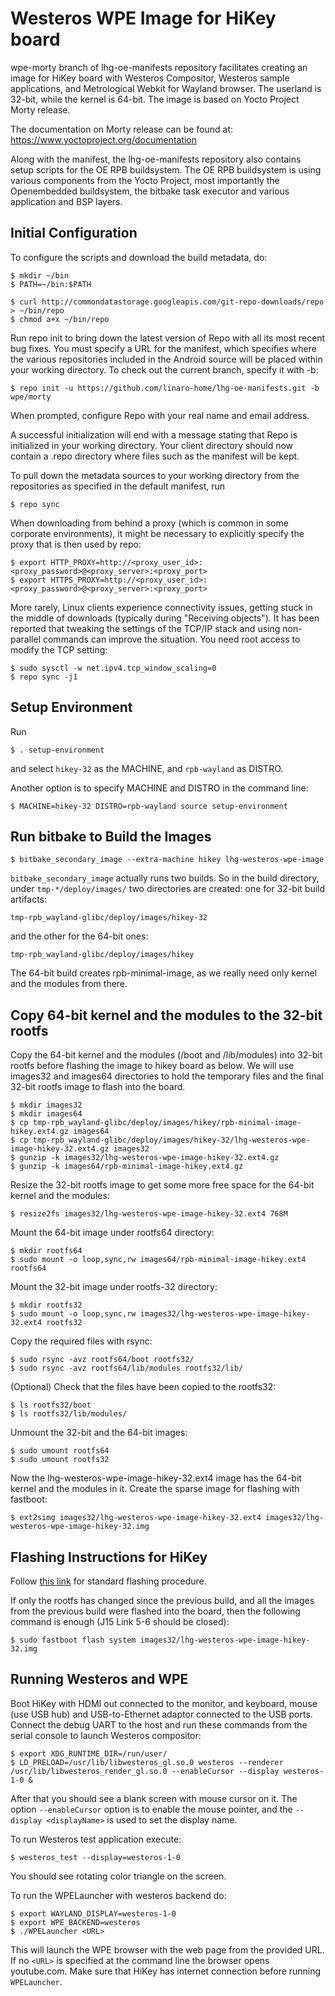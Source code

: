 Westeros WPE Image for HiKey board
==================================

wpe-morty branch of lhg-oe-manifests repository facilitates creating an image for HiKey board with Westeros Compositor, Westeros sample applications, and Metrological Webkit for Wayland browser. The userland is 32-bit, while the kernel is 64-bit. The image is based on Yocto Project Morty release.

The documentation on Morty release can be found at:
https://www.yoctoproject.org/documentation

Along with the manifest, the lhg-oe-manifests repository also contains setup scripts for the OE RPB buildsystem.
The OE RPB buildsystem is using various components from the Yocto Project, most importantly the Openembedded buildsystem, the bitbake task executor and various application and BSP layers.

Initial Configuration
---------------------

To configure the scripts and download the build metadata, do:
```
$ mkdir ~/bin
$ PATH=~/bin:$PATH

$ curl http://commondatastorage.googleapis.com/git-repo-downloads/repo > ~/bin/repo
$ chmod a+x ~/bin/repo
```
Run repo init to bring down the latest version of Repo with all its most recent bug fixes. You must specify a URL for the manifest, which specifies where the various repositories included in the Android source will be placed within your working directory. To check out the current branch, specify it with -b:
```
$ repo init -u https://github.com/linaro-home/lhg-oe-manifests.git -b wpe/morty
```
When prompted, configure Repo with your real name and email address.

A successful initialization will end with a message stating that Repo is initialized in your working directory. Your client directory should now contain a .repo directory where files such as the manifest will be kept.

To pull down the metadata sources to your working directory from the repositories as specified in the default manifest, run
```
$ repo sync
```
When downloading from behind a proxy (which is common in some corporate environments), it might be necessary to explicitly specify the proxy that is then used by repo:
```
$ export HTTP_PROXY=http://<proxy_user_id>:<proxy_password>@<proxy_server>:<proxy_port>
$ export HTTPS_PROXY=http://<proxy_user_id>:<proxy_password>@<proxy_server>:<proxy_port>
```
More rarely, Linux clients experience connectivity issues, getting stuck in the middle of downloads (typically during "Receiving objects"). It has been reported that tweaking the settings of the TCP/IP stack and using non-parallel commands can improve the situation. You need root access to modify the TCP setting:
```
$ sudo sysctl -w net.ipv4.tcp_window_scaling=0
$ repo sync -j1
```
Setup Environment
-----------------

Run
```
$ . setup-environment
```
and select `hikey-32` as the MACHINE, and `rpb-wayland` as DISTRO.

Another option is to specify MACHINE and DISTRO in the command line:
```
$ MACHINE=hikey-32 DISTRO=rpb-wayland source setup-environment
```
Run bitbake to Build the Images
-------------------------------
```
$ bitbake_secondary_image --extra-machine hikey lhg-westeros-wpe-image
```
`bitbake_secondary_image` actually runs two builds. So in the build directory,
under `tmp-*/deploy/images/` two directories are created: one for 32-bit build
artifacts:
```
tmp-rpb_wayland-glibc/deploy/images/hikey-32
```
and the other for the 64-bit ones:
```
tmp-rpb_wayland-glibc/deploy/images/hikey
```
The 64-bit build creates rpb-minimal-image, as we really need only kernel and the modules from there.

Copy 64-bit kernel and the modules to the 32-bit rootfs
-------------------------------------------------------

Copy the 64-bit kernel and the modules (/boot and /lib/modules) into 32-bit rootfs before flashing the image to hikey board as below. We will use images32 and images64 directories to hold the temporary files and the final 32-bit rootfs image to flash into the board.
```
$ mkdir images32
$ mkdir images64
$ cp tmp-rpb_wayland-glibc/deploy/images/hikey/rpb-minimal-image-hikey.ext4.gz images64
$ cp tmp-rpb_wayland-glibc/deploy/images/hikey-32/lhg-westeros-wpe-image-hikey-32.ext4.gz images32
$ gunzip -k images32/lhg-westeros-wpe-image-hikey-32.ext4.gz
$ gunzip -k images64/rpb-minimal-image-hikey.ext4.gz
```
Resize the 32-bit rootfs image to get some more free space for the 64-bit kernel and the modules:
```
$ resize2fs images32/lhg-westeros-wpe-image-hikey-32.ext4 768M
```
Mount the 64-bit image under rootfs64 directory:
```
$ mkdir rootfs64
$ sudo mount -o loop,sync,rw images64/rpb-minimal-image-hikey.ext4 rootfs64
```
Mount the 32-bit image under rootfs-32 directory:
```
$ mkdir rootfs32
$ sudo mount -o loop,sync,rw images32/lhg-westeros-wpe-image-hikey-32.ext4 rootfs32
```
Copy the required files with rsync:
```
$ sudo rsync -avz rootfs64/boot rootfs32/
$ sudo rsync -avz rootfs64/lib/modules rootfs32/lib/
```
(Optional) Check that the files have been copied to the rootfs32:
```
$ ls rootfs32/boot
$ ls rootfs32/lib/modules/
```
Unmount the 32-bit and the 64-bit images:
```
$ sudo umount rootfs64
$ sudo umount rootfs32
```
Now the lhg-westeros-wpe-image-hikey-32.ext4 image has the 64-bit kernel and the modules in it.
Create the sparse image for flashing with fastboot:
```
$ ext2simg images32/lhg-westeros-wpe-image-hikey-32.ext4 images32/lhg-westeros-wpe-image-hikey-32.img
```

Flashing Instructions for HiKey
-------------------------------
Follow [this link](https://github.com/96boards/documentation/wiki/HiKeyUEFI#flash-binaries-to-emmc-) for standard flashing procedure.

If only the rootfs has changed since the previous build, and all the images from the previous build were flashed into the board, then the following command is enough (J15 Link 5-6 should be closed):
```
$ sudo fastboot flash system images32/lhg-westeros-wpe-image-hikey-32.img
```

Running Westeros and WPE
------------------------

Boot HiKey with HDMI out connected to the monitor, and keyboard, mouse (use USB hub) and USB-to-Ethernet adaptor connected to the USB ports. Connect the debug UART to the host and run these commands from the serial console to launch Westeros compositor:
```
$ export XDG_RUNTIME_DIR=/run/user/
$ LD_PRELOAD=/usr/lib/libwesteros_gl.so.0 westeros --renderer /usr/lib/libwesteros_render_gl.so.0 --enableCursor --display westeros-1-0 &
```
After that you should see a blank screen with mouse cursor on it. The option `--enableCursor` option is to enable the mouse pointer, and the `--display <displayName>` is used to set the display name.

To run Westeros test application execute:
```
$ westeros_test --display=westeros-1-0
```
You should see rotating color triangle on the screen.

To run the WPELauncher with westeros backend do:
```
$ export WAYLAND_DISPLAY=westeros-1-0
$ export WPE_BACKEND=westeros
$ ./WPELauncher <URL>
```
This will launch the WPE browser with the web page from the provided URL. If no `<URL>` is specified at the command line the browser opens youtube.com. Make sure that HiKey has internet connection before running `WPELauncher`.

